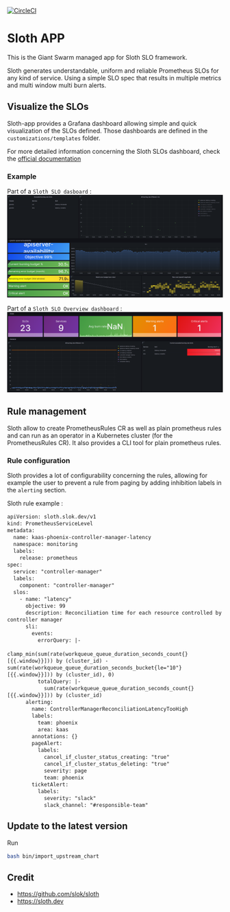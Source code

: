 [![CircleCI](https://dl.circleci.com/status-badge/img/gh/giantswarm/sloth-app/tree/main.svg?style=svg)](https://dl.circleci.com/status-badge/redirect/gh/giantswarm/sloth-app/tree/main)

# Sloth APP

This is the Giant Swarm managed app for Sloth SLO framework.

Sloth generates understandable, uniform and reliable Prometheus SLOs for any kind of service. Using a simple SLO spec that results in multiple metrics and multi window multi burn alerts.

## Visualize the SLOs

Sloth-app provides a Grafana dashboard allowing simple and quick visualization of the SLOs defined. Those dashboards are defined in the `customizations/templates` folder.

For more detailed information concerning the Sloth SLOs dashboard, check the [official documentation](https://sloth.dev/introduction/dashboards/)

### Example

Part of a `Sloth SLO dasboard` :
![sloth slo dashboard](assets/sloth-dashboard.png)

Part of a `Sloth SLO Overview dashboard` :
![sloth slo overview dasboard](assets/sloth-dasboard-overview.png)

## Rule management

Sloth allow to create PrometheusRules CR as well as plain prometheus rules and can run as an operator in a Kubernetes cluster (for the PrometheusRules CR). It also provides a CLI tool for plain prometheus rules.

### Rule configuration

Sloth provides a lot of configurability concerning the rules, allowing for example the user to prevent a rule from paging by adding inhibition labels in the `alerting` section.

Sloth rule example :

```
apiVersion: sloth.slok.dev/v1
kind: PrometheusServiceLevel
metadata:
  name: kaas-phoenix-controller-manager-latency
  namespace: monitoring
  labels:
    release: prometheus
spec:
  service: "controller-manager"
  labels:
    component: "controller-manager"
  slos:
    - name: "latency"
      objective: 99
      description: Reconciliation time for each resource controlled by controller manager
      sli:
        events:
          errorQuery: |-
            clamp_min(sum(rate(workqueue_queue_duration_seconds_count{}[{{.window}}])) by (cluster_id) - sum(rate(workqueue_queue_duration_seconds_bucket{le="10"}[{{.window}}])) by (cluster_id), 0)
          totalQuery: |-
            sum(rate(workqueue_queue_duration_seconds_count{}[{{.window}}])) by (cluster_id)
      alerting:
        name: ControllerManagerReconciliationLatencyTooHigh
        labels:
          team: phoenix
          area: kaas
        annotations: {}
        pageAlert:
          labels:
            cancel_if_cluster_status_creating: "true"
            cancel_if_cluster_status_deleting: "true"
            severity: page
            team: phoenix
        ticketAlert:
          labels:
            severity: "slack"
            slack_channel: "#responsible-team"
```

## Update to the latest version

Run

```bash
bash bin/import_upstream_chart
```

## Credit

* https://github.com/slok/sloth
* https://sloth.dev
